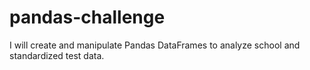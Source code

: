 # pandas-challenge
I will create and manipulate Pandas DataFrames to analyze school and standardized test data.
